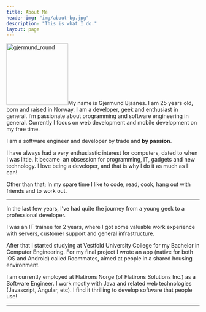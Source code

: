 ```yaml
---
title: About Me
header-img: "img/about-bg.jpg"
description: "This is what I do."
layout: page
---
```

[<img class=" wp-image-38 alignleft" src="http://maximumdeveloper.com/wp-content/uploads/2014/12/gjermund_round-300x300.png" alt="gjermund_round" width="161" height="161" srcset="http://gjermundbjaanes.com/wp-content/uploads/2014/12/gjermund_round-300x300.png 300w, http://gjermundbjaanes.com/wp-content/uploads/2014/12/gjermund_round-150x150.png 150w, http://gjermundbjaanes.com/wp-content/uploads/2014/12/gjermund_round-600x600.png 600w, http://gjermundbjaanes.com/wp-content/uploads/2014/12/gjermund_round.png 720w" sizes="(max-width: 161px) 100vw, 161px" />](http://maximumdeveloper.com/wp-content/uploads/2014/12/gjermund_round.png)My name is Gjermund Bjaanes. I am 25 years old, born and raised in Norway. I am a developer, geek and enthusiast in general. I&#8217;m passionate about programming and software engineering in general. Currently I focus on web development and mobile development on my free time.

I am a software engineer and developer by trade and **by passion**.

I have always had a very enthusiastic interest for computers, dated to when I was little. It became  an obsession for programming, IT, gadgets and new technology. I love being a developer, and that is why I do it as much as I can!

Other than that; In my spare time I like to code, read, cook, hang out with friends and to work out.

* * *

In the last few years, I’ve had quite the journey from a young geek to a professional developer.

I was an IT trainee for 2 years, where I got some valuable work experience with servers, customer support and general infrastructure.

After that I started studying at Vestfold University College for my Bachelor in Computer Engineering. For my final project I wrote an app (native for both iOS and Android) called Roommates, aimed at people in a shared housing environment.

I am currently employed at Flatirons Norge (of Flatirons Solutions Inc.) as a Software Engineer. I work mostly with Java and related web technologies (Javascript, Angular, etc). I find it thrilling to develop software that people use!

* * *

&nbsp;

<div class="addtoany_share_save_container addtoany_content_bottom">
  <div class="a2a_kit a2a_kit_size_32 addtoany_list a2a_target" id="wpa2a_1">
    <a class="a2a_button_facebook" href="http://www.addtoany.com/add_to/facebook?linkurl=http%3A%2F%2Fgjermundbjaanes.com%2Fabout-me%2F&linkname=About%20Me" title="Facebook" rel="nofollow" target="_blank"></a><a class="a2a_button_twitter" href="http://www.addtoany.com/add_to/twitter?linkurl=http%3A%2F%2Fgjermundbjaanes.com%2Fabout-me%2F&linkname=About%20Me" title="Twitter" rel="nofollow" target="_blank"></a><a class="a2a_button_google_plus" href="http://www.addtoany.com/add_to/google_plus?linkurl=http%3A%2F%2Fgjermundbjaanes.com%2Fabout-me%2F&linkname=About%20Me" title="Google+" rel="nofollow" target="_blank"></a><a class="a2a_dd addtoany_share_save" href="https://www.addtoany.com/share"></a>
  </div>
</div>